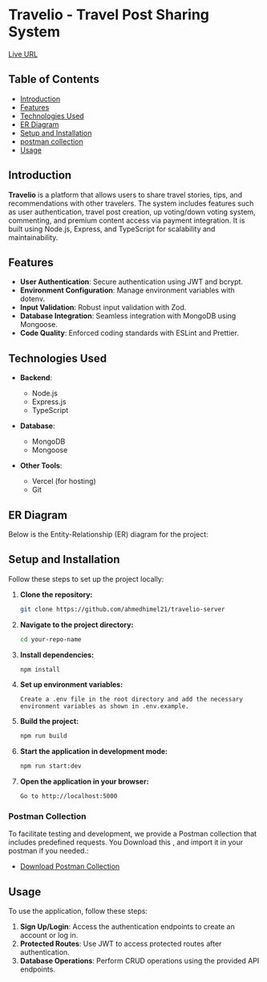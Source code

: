 # Travelio - Travel Post Sharing System

[Live URL](https://assignment-06-server-phi.vercel.app/)

## Table of Contents

- [Introduction](#introduction)
- [Features](#features)
- [Technologies Used](#technologies-used)
- [ER Diagram](#er-diagram)
- [Setup and Installation](#setup-and-installation)
- [postman collection](#postman-Collection)
- [Usage](#usage)

## Introduction

**Travelio** is a platform that allows users to share travel stories, tips, and recommendations with other travelers. The system includes features such as user authentication, travel post creation, up voting/down voting system, commenting, and premium content access via payment integration. It is built using Node.js, Express, and TypeScript for scalability and maintainability.

## Features

- **User Authentication**: Secure authentication using JWT and bcrypt.
- **Environment Configuration**: Manage environment variables with dotenv.
- **Input Validation**: Robust input validation with Zod.
- **Database Integration**: Seamless integration with MongoDB using Mongoose.
- **Code Quality**: Enforced coding standards with ESLint and Prettier.

## Technologies Used

- **Backend**:

  - Node.js
  - Express.js
  - TypeScript

- **Database**:

  - MongoDB
  - Mongoose

- **Other Tools**:
  - Vercel (for hosting)
  - Git

## ER Diagram

Below is the Entity-Relationship (ER) diagram for the project:

## Setup and Installation

Follow these steps to set up the project locally:

1. **Clone the repository:**
   ```sh
   git clone https://github.com/ahmedhimel21/travelio-server
   ```
2. **Navigate to the project directory:**
   ```sh
   cd your-repo-name
   ```
3. **Install dependencies:**
   ```sh
   npm install
   ```
4. **Set up environment variables:**
   ```
   Create a .env file in the root directory and add the necessary environment variables as shown in .env.example.
   ```
5. **Build the project:**
   ```sh
   npm run build
   ```
6. **Start the application in development mode:**
   ```sh
   npm run start:dev
   ```
7. **Open the application in your browser:**
   ```
   Go to http://localhost:5000
   ```

### Postman Collection

To facilitate testing and development, we provide a Postman collection that includes predefined requests. You Download this , and import it in your postman if you needed.:

- [Download Postman Collection](./travelio.postman_collection.json)

## Usage

To use the application, follow these steps:

1. **Sign Up/Login**: Access the authentication endpoints to create an account or log in.
2. **Protected Routes**: Use JWT to access protected routes after authentication.
3. **Database Operations**: Perform CRUD operations using the provided API endpoints.
